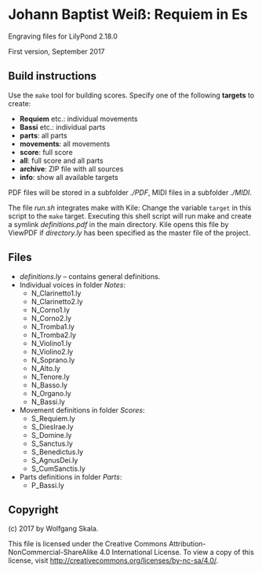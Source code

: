 # Johann Baptist Weiß: Requiem in Es

Engraving files for LilyPond 2.18.0

First version, September 2017


## Build instructions

Use the `make` tool for building scores. Specify one of the following **targets** to create:

* **Requiem** etc.: individual movements
* **Bassi** etc.: individual parts
* **parts**: all parts
* **movements**: all movements
* **score**: full score
* **all**: full score and all parts
* **archive**: ZIP file with all sources
* **info**: show all available targets

PDF files will be stored in a subfolder *./PDF*, MIDI files in a subfolder *./MIDI*.

The file *run.sh* integrates make with Kile: Change the variable `target` in this script to the `make` target. Executing this shell script will run make and create a symlink *definitions.pdf* in the main directory. Kile opens this file by ViewPDF if *directory.ly* has been specified as the master file of the project.


## Files

* *definitions.ly* – contains general definitions.
* Individual voices in folder *Notes*:
    * N_Clarinetto1.ly
    * N_Clarinetto2.ly
    * N_Corno1.ly
    * N_Corno2.ly
    * N_Tromba1.ly
    * N_Tromba2.ly
    * N_Violino1.ly
    * N_Violino2.ly
    * N_Soprano.ly
    * N_Alto.ly
    * N_Tenore.ly
    * N_Basso.ly
    * N_Organo.ly
    * N_Bassi.ly
* Movement definitions in folder *Scores*:
    * S_Requiem.ly
    * S_DiesIrae.ly
    * S_Domine.ly
    * S_Sanctus.ly
    * S_Benedictus.ly
    * S_AgnusDei.ly
    * S_CumSanctis.ly
* Parts definitions in folder *Parts*:
    * P_Bassi.ly


## Copyright

(c) 2017 by Wolfgang Skala.

This file is licensed under the Creative Commons Attribution-NonCommercial-ShareAlike 4.0 International License.
To view a copy of this license, visit http://creativecommons.org/licenses/by-nc-sa/4.0/.
